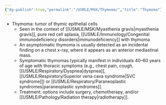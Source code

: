 ```yaml
---
{"dg-publish":true,"permalink":"/USMLE/MSK/Thymoma/","title":"Thymoma"}
---
```


- Thymoma: tumor of thymic epithelial cells
	- Seen in the context of [[USMLE/MSK/Myasthenia gravis\|myasthenia gravis]], pure red cell aplasia, [[USMLE/Immunology/Congenital immunodeficiency disorders\|immunodeficiency]] with thymoma
	- An asymptomatic thymoma is usually detected as an incidental finding on a chest x-ray, where it appears as an anterior mediastinal mass.
	- Symptomatic thymomas typically manifest in individuals 40–60 years of age with thoracic symptoms (e.g., chest pain, cough, [[USMLE/Respiratory/Dyspnea\|dyspnea]], [[USMLE/Respiratory/Superior vena cava syndrome\|SVC syndrome]]) or [[USMLE/Respiratory/Paraneoplastic syndromes\|paraneoplastic syndromes]].
	- Treatment: options include surgery, chemotherapy, and/or [[USMLE/Pathology/Radiation therapy\|radiotherapy]].
